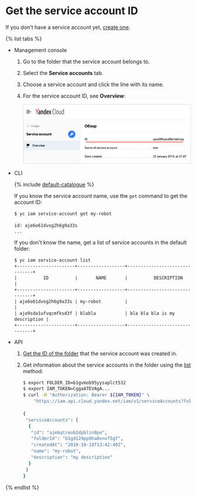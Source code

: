 # Get the service account ID

If you don't have a service account yet, [create one](create.md).

{% list tabs %}

- Management console
  
  1. Go to the folder that the service account belongs to.
  
  1. Select the **Service accounts** tab.
  
  1. Choose a service account and click the line with its name.
  
  1. For the service account ID, see **Overview**:
  
      ![image](../../../_assets/iam/sa-get-id.png)
  
- CLI
  
  {% include [default-catalogue](../../../_includes/default-catalogue.md) %}
  
  If you know the service account name, use the `get` command to get the account ID:
  
  ```
  $ yc iam service-account get my-robot
  
  id: aje6o61dvog2h6g9a33s
  ...
  ```
  
  If you don't know the name, get a list of service accounts in the default folder:
  
  ```
  $ yc iam service-account list
  +----------------------+------------------+-------------------------------+
  |          ID          |       NAME       |          DESCRIPTION          |
  +----------------------+------------------+-------------------------------+
  | aje6o61dvog2h6g9a33s | my-robot         |                               |
  | aje9sda1ufvqcmfksd3f | blabla           | bla bla bla is my description |
  +----------------------+------------------+-------------------------------+
  ```
  
- API
  
  1. [Get the ID of the folder](../../../resource-manager/operations/folder/get-id.md) that the service account was created in.
  
  1. Get information about the service accounts in the folder using the [list](../../api-ref/ServiceAccount/list.md) method:
  
      ```bash
      $ export FOLDER_ID=b1gvmob95yysaplct532
      $ export IAM_TOKEN=CggaATEVAgA...
      $ curl -H "Authorization: Bearer ${IAM_TOKEN}" \
          "https://iam.api.cloud.yandex.net/iam/v1/serviceAccounts?folderId=${FOLDER_ID}"
      
      {
       "serviceAccounts": [
        {
         "id": "ajebqtreob2dpblin8pe",
         "folderId": "b1gd129pp9ha0vnvf5g7",
         "createdAt": "2018-10-18T13:42:40Z",
         "name": "my-robot",
         "description": "my description"
        }
       ]
      }
      ```
  
{% endlist %}

